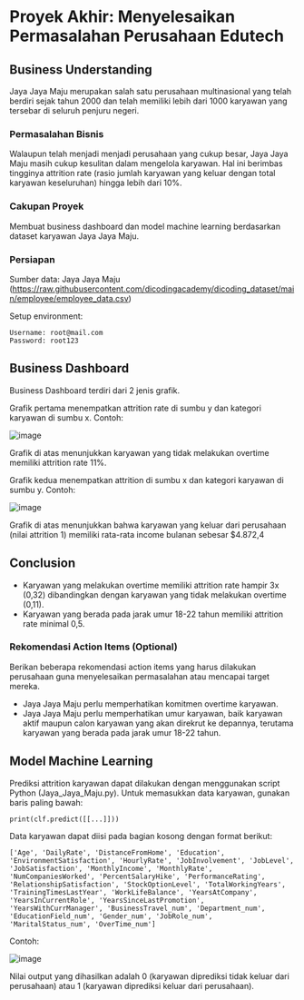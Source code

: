 # Proyek Akhir: Menyelesaikan Permasalahan Perusahaan Edutech

## Business Understanding

Jaya Jaya Maju merupakan salah satu perusahaan multinasional yang telah berdiri sejak tahun 2000 dan telah memiliki lebih dari 1000 karyawan yang tersebar di seluruh penjuru negeri. 

### Permasalahan Bisnis

Walaupun telah menjadi menjadi perusahaan yang cukup besar, Jaya Jaya Maju masih cukup kesulitan dalam mengelola karyawan. Hal ini berimbas tingginya attrition rate (rasio jumlah karyawan yang keluar dengan total karyawan keseluruhan) hingga lebih dari 10%.

### Cakupan Proyek

Membuat business dashboard dan model machine learning berdasarkan dataset karyawan Jaya Jaya Maju.

### Persiapan

Sumber data: Jaya Jaya Maju (https://raw.githubusercontent.com/dicodingacademy/dicoding_dataset/main/employee/employee_data.csv)

Setup environment:
```
Username: root@mail.com
Password: root123
```

## Business Dashboard

Business Dashboard terdiri dari 2 jenis grafik.

Grafik pertama menempatkan attrition rate di sumbu y dan kategori karyawan di sumbu x. Contoh:

![image](https://github.com/humamfa/JayaJayaMaju/assets/152384891/ffdc3f85-f48c-4c8d-823c-74b81faae32b)

Grafik di atas menunjukkan karyawan yang tidak melakukan overtime memiliki attrition rate 11%.

Grafik kedua menempatkan attrition di sumbu x dan kategori karyawan di sumbu y. Contoh:

![image](https://github.com/humamfa/JayaJayaMaju/assets/152384891/fab92a03-1634-4618-b017-9309e88f8a38)

Grafik di atas menunjukkan bahwa karyawan yang keluar dari perusahaan (nilai attrition 1) memiliki rata-rata income bulanan sebesar $4.872,4

## Conclusion

- Karyawan yang melakukan overtime memiliki attrition rate hampir 3x (0,32) dibandingkan dengan karyawan yang tidak melakukan overtime (0,11).
- Karyawan yang berada pada jarak umur 18-22 tahun memiliki attrition rate minimal 0,5.

### Rekomendasi Action Items (Optional)

Berikan beberapa rekomendasi action items yang harus dilakukan perusahaan guna menyelesaikan permasalahan atau mencapai target mereka.

- Jaya Jaya Maju perlu memperhatikan komitmen overtime karyawan.
- Jaya Jaya Maju perlu memperhatikan umur karyawan, baik karyawan aktif maupun calon karyawan yang akan direkrut ke depannya, terutama karyawan yang berada pada jarak umur 18-22 tahun.

## Model Machine Learning

Prediksi attrition karyawan dapat dilakukan dengan menggunakan script Python (Jaya_Jaya_Maju.py). Untuk memasukkan data karyawan, gunakan baris paling bawah:
```
print(clf.predict([[...]]))
```
Data karyawan dapat diisi pada bagian kosong dengan format berikut:
```
['Age', 'DailyRate', 'DistanceFromHome', 'Education', 'EnvironmentSatisfaction', 'HourlyRate', 'JobInvolvement', 'JobLevel', 'JobSatisfaction', 'MonthlyIncome', 'MonthlyRate', 'NumCompaniesWorked', 'PercentSalaryHike', 'PerformanceRating', 'RelationshipSatisfaction', 'StockOptionLevel', 'TotalWorkingYears', 'TrainingTimesLastYear', 'WorkLifeBalance', 'YearsAtCompany', 'YearsInCurrentRole', 'YearsSinceLastPromotion', 'YearsWithCurrManager', 'BusinessTravel_num', 'Department_num', 'EducationField_num', 'Gender_num', 'JobRole_num', 'MaritalStatus_num', 'OverTime_num']
```
Contoh:

![image](https://github.com/humamfa/JayaJayaMaju/assets/152384891/c5e7ec91-9609-459e-9b83-dfa9512d0307)

Nilai output yang dihasilkan adalah 0 (karyawan diprediksi tidak keluar dari perusahaan) atau 1 (karyawan diprediksi keluar dari perusahaan).
